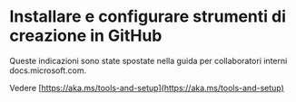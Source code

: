 # <a name="install-and-set-up-tools-for-authoring-in-github"></a>Installare e configurare strumenti di creazione in GitHub

Queste indicazioni sono state spostate nella guida per collaboratori interni docs.microsoft.com.

Vedere [https://aka.ms/tools-and-setup](https://aka.ms/tools-and-setup)
